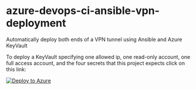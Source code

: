 # azure-devops-ci-ansible-vpn-deployment
Automatically deploy both ends of a VPN tunnel using Ansible and Azure KeyVault



To deploy a KeyVault specifying one allowed ip, one read-only account, one full access account, and the four secrets that this project expects click on this link:


[![Deploy to Azure](https://aka.ms/deploytoazurebutton)](https://portal.azure.com/#create/Microsoft.Template/uri/https%3A%2F%2Fraw.githubusercontent.com%2FBetter-Computing-Consulting%2Fazure-devops-ci-ansible-vpn-deployment%2Fmaster%2FKeyVault.json)
